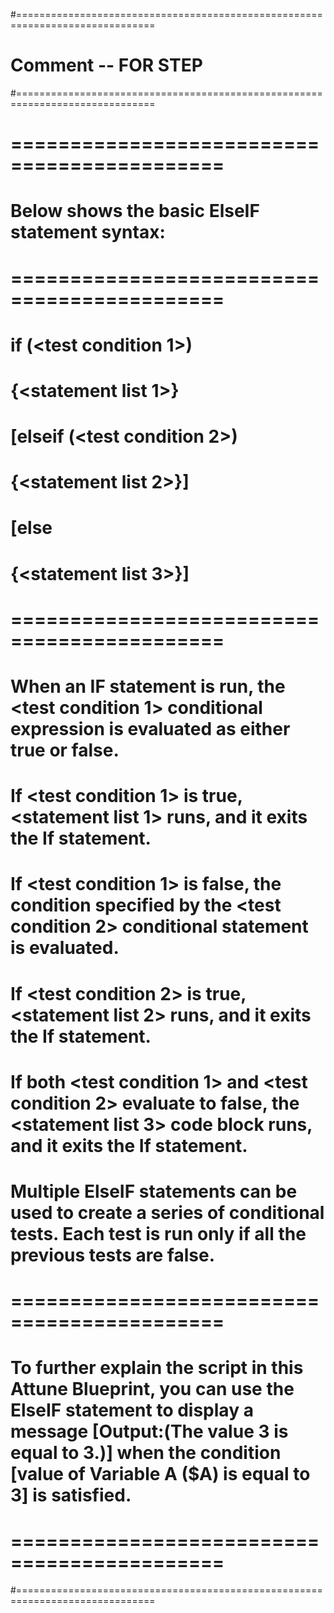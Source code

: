 #==============================================================================
# Comment  -- FOR STEP
#==============================================================================
# ============================================
# Below shows the basic ElseIF statement syntax:
# ============================================
# if (<test condition 1>)
#     {<statement list 1>}
# [elseif (<test condition 2>)
#     {<statement list 2>}]
# [else
#     {<statement list 3>}]
# ============================================
# When an IF statement is run, the <test condition 1> conditional expression is evaluated as either true or false.
# If <test condition 1> is true, <statement list 1> runs, and it exits the If statement.
# If <test condition 1> is false, the condition specified by the <test condition 2> conditional statement is evaluated.
# If <test condition 2> is true, <statement list 2> runs, and it exits the If statement.
# If both <test condition 1> and <test condition 2> evaluate to false, the <statement list 3> code block runs, and it exits the If statement.
# Multiple ElseIF statements can be used to create a series of conditional tests. Each test is run only if all the previous tests are false. 
# ============================================
# To further explain the script in this Attune Blueprint, you can use the ElseIF statement to display a message [Output:(The value 3 is equal to 3.)] when the condition [value of Variable A ($A) is equal to 3] is satisfied. 
# ============================================
#==============================================================================